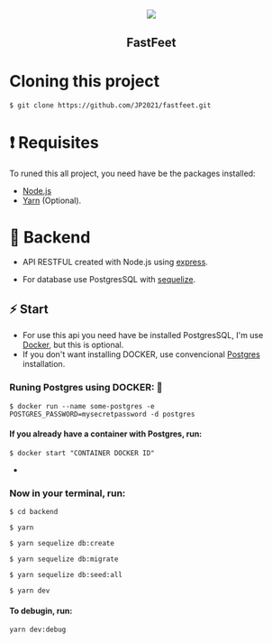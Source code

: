 <h1 align="center">
    <img src="https://.png" >
</h1>

<h2 align="center">
    FastFeet
</h2>


# Cloning this project

```
$ git clone https://github.com/JP2021/fastfeet.git
```

# ❗️ Requisites

To runed this all project, you need have be the packages installed:

- [Node.js](https://nodejs.org/en/)
- [Yarn](https://legacy.yarnpkg.com/en/) (Optional).

# 💾 Backend

- API RESTFUL created with Node.js using [express](https://expressjs.com/pt-br/).

- For database use PostgresSQL with [sequelize](https://sequelize.org/v5/).

## ⚡️ Start

- For use this api you need have be installed PostgresSQL, I'm use [Docker](https://www.docker.com/), but this is optional.
- If you don't want installing DOCKER, use convencional [Postgres](https://www.postgresql.org/download/) installation.

### Runing Postgres using DOCKER: 🐋

```
$ docker run --name some-postgres -e POSTGRES_PASSWORD=mysecretpassword -d postgres
```

#### If you already have a container with Postgres, run:

```
$ docker start "CONTAINER DOCKER ID"
```

-
### Now in your terminal, run:

```
$ cd backend

$ yarn

$ yarn sequelize db:create

$ yarn sequelize db:migrate

$ yarn sequelize db:seed:all

$ yarn dev
```

#### To debugin, run:

```
yarn dev:debug
```
